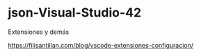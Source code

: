 # json-Visual-Studio-42

Extensiones y demás

https://filisantillan.com/blog/vscode-extensiones-configuracion/
